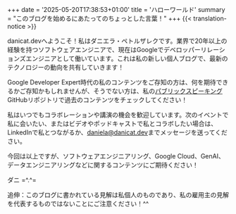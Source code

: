 +++
date = '2025-05-20T17:38:53+01:00'
title = 'ハローワールド'
summary = "このブログを始めるにあたってのちょっとした言葉！"
+++
{{< translation-notice >}}

danicat.devへようこそ！私はダニエラ・ペトルザレクです。業界で20年以上の経験を持つソフトウェアエンジニアで、現在はGoogleでデベロッパーリレーションズエンジニアとして働いています。これは私の新しい個人ブログで、最新のテクノロジーの動向を共有していきます！

Google Developer Expert時代の私のコンテンツをご存知の方は、何を期待できるかご存知かもしれませんが、そうでない方は、私の[パブリックスピーキング](https://github.com/danicat/public-speaking)GitHubリポジトリで過去のコンテンツをチェックしてください！

私はいつでもコラボレーションや講演の機会を歓迎しています。次のイベントで私に会いたい、またはビデオやポッドキャストで私とコラボしたい場合は、LinkedInで私とつながるか、[daniela@danicat.dev](mailto:daniela@danicat.dev)までメッセージを送ってください。

今回は以上ですが、ソフトウェアエンジニアリング、Google Cloud、GenAI、データエンジニアリングなどに関するコンテンツにご期待ください！

ダニ =^.^=

追伸：このブログに書かれている見解は私個人のものであり、私の雇用主の見解を代表するものではないことにご注意ください！^^
